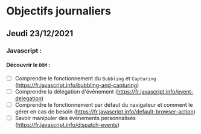 # Objectifs journaliers

## Jeudi 23/12/2021

### Javascript :

  #### Découvrir le `DOM` :

* [ ] Comprendre le fonctionnement du `Bubbling` et `Capturing` (https://fr.javascript.info/bubbling-and-capturing)
* [ ] Comprendre la délégation d'évènement (https://fr.javascript.info/event-delegation)
* [ ] Comprendre le fonctionnement par défaut du navigateur et comment le gérer en cas de besoin (https://fr.javascript.info/default-browser-action)
* [ ] Savoir manipuler des événements personnalisés (https://fr.javascript.info/dispatch-events)